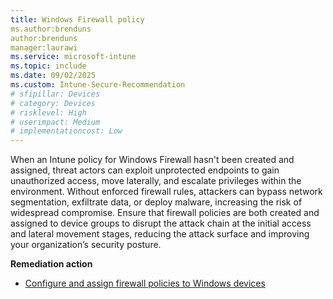 ```yaml
---
title: Windows Firewall policy
ms.author:brenduns
author:brenduns
manager:laurawi
ms.service: microsoft-intune
ms.topic: include
ms.date: 09/02/2025
ms.custom: Intune-Secure-Recommendation
# sfipillar: Devices
# category: Devices
# risklevel: High
# userimpact: Medium
# implementationcost: Low
---
```


When an Intune policy for Windows Firewall hasn't been created and assigned, threat actors can exploit unprotected endpoints to gain unauthorized access, move laterally, and escalate privileges within the environment. Without enforced firewall rules, attackers can bypass network segmentation, exfiltrate data, or deploy malware, increasing the risk of widespread compromise. Ensure that firewall policies are both created and assigned to device groups to disrupt the attack chain at the initial access and lateral movement stages, reducing the attack surface and improving your organization’s security posture.

**Remediation action**

- [Configure and assign firewall policies to Windows devices](/intune/intune-service/protect/endpoint-security-firewall-policy)
<!-- The provided URL doens't exist. Correct link not yet found  
- [Use the Microsoft Graph API reference for Intune to view the list of firewall policies, assignment groups, and assignment status.](/graph/api/intune-deviceconfig-configurationpolicy-list?view=graph-rest-beta)
- -->